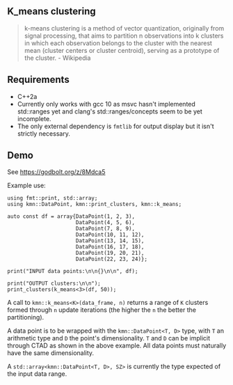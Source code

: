 ## K_means clustering
> k-means clustering is a method of vector quantization, originally from
> signal processing, that aims to partition n observations into k
> clusters in which each observation belongs to the cluster with the
> nearest mean (cluster centers or cluster centroid), serving as a
> prototype of the cluster.
> \- Wikipedia

## Requirements
- C++2a
- Currently only works with gcc 10 as msvc hasn't implemented std::ranges yet and clang's std::ranges/concepts seem to be yet incomplete.
- The only external dependency is `fmtlib` for output display but it isn't strictly necessary.

## Demo
See https://godbolt.org/z/8Mdca5

Example use:

    using fmt::print, std::array;
    using kmn::DataPoint, kmn::print_clusters, kmn::k_means;
        
    auto const df = array{DataPoint(1, 2, 3),
                          DataPoint(4, 5, 6),
                          DataPoint(7, 8, 9),
                          DataPoint(10, 11, 12),
                          DataPoint(13, 14, 15),
                          DataPoint(16, 17, 18),
                          DataPoint(19, 20, 21),
                          DataPoint(22, 23, 24)};
        
    print("INPUT data points:\n\n{}\n\n", df);
        
    print("OUTPUT clusters:\n\n");
    print_clusters(k_means<3>(df, 50));
A call to `kmn::k_means<K>(data_frame, n)` returns a range of `K` clusters formed through `n` update iterations (the higher the `n` the better the partitioning).

A data point is to be wrapped with the `kmn::DataPoint<T, D>` type, with `T` an arithmetic type and `D` the point's dimensionality. `T` and `D` can be implicit through CTAD as shown in the above example. All data points must naturally have the same dimensionality.

A `std::array<kmn::DataPoint<T, D>, SZ>` is currently the type expected of the input data range.
